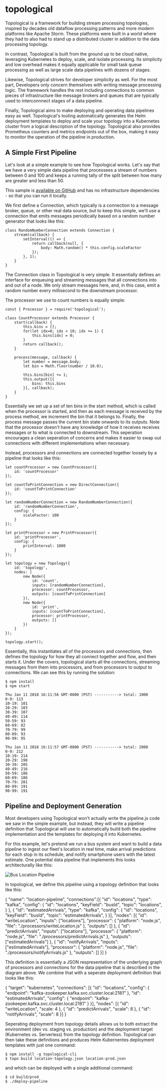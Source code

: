 # topological

Topological is a framework for building stream processing topologies, inspired by decades old dataflow processing patterns and more modern platforms like Apache Storm. These platforms were built in a world where they had to also had to stand up a distributed cluster in addition to the data processing topology.

In contrast, Topological is built from the ground up to be cloud native, leveraging Kubernetes to deploy, scale, and isolate processing. Its simplicity and low overhead makes it equally applicable for small task queue processing as well as large scale data pipelines with dozens of stages.

Likewise, Topological strives for developer simplicity as well. For the most part, Developers only concern themselves with writing message processing logic.  The framework handles the rest including connections to common pieces of infrastructure like message brokers and queues that are typically used to interconnnect stages of a data pipeline.

Finally, Topological aims to make deploying and operating data pipelines easy as well. Topological's tooling automatically generates the Helm deployment templates to deploy and scale your topology into a Kubernetes cluster from a logical description of the topology. Topological also provides Prometheus counters and metrics endpoints out of the box, making it easy to monitor the operation of the pipeline in production.

## A Simple First Pipeline

Let's look at a simple example to see how Topological works. Let's say that we have a very simple data pipeline that processees a stream of numbers between 0 and 100 and keeps a running tally of the split between how many are greater and less than 50.

This sample is [available on GitHub](https://github.com/timfpark/topological-sample) and has no infrastructure dependencies - so that you can run it locally.

We first define a Connection, which typically is a connection to a message broker, queue, or other real data source, but to keep this simple, we'll use a connection that emits messages periodically based on a random number generator that looks like this:

```
class RandomNumberConnection extends Connection {
    stream(callback) {
        setInterval(() => {
            return callback(null, {
                body: Math.random() * this.config.scaleFactor
            });
        }, 1);
    }
}
```

The Connection class in Topological is very simple.  It essentially defines an interface for enqueuing and streaming messages that all connections into and out of a node.  We only stream messages here, and, in this case, emit a random number every millisecond to the downstream processor.

The processor we use to count numbers is equally simple:

```
const { Processor } = require('topological');

class CountProcessor extends Processor {
    start(callback) {
        this.bins = [];
        for(let idx=0; idx < 10; idx += 1) {
            this.bins[idx] = 0;
        }
        return callback();
    }

    process(message, callback) {
        let number = message.body;
        let bin = Math.floor(number / 10.0);

        this.bins[bin] += 1;
        this.output([{
            bins: this.bins
        }], callback);
    }
}
```

Essentially we set up a set of ten bins in the start method, which is called when the processor is started, and then as each message is received by the process method, we increment the bin that it belongs to. Finally, the process message passes the current bin state onwards to its outputs. Note that the processor doesn't have any knowledge of how it receives receives messages or to what is connected to downstream. This seperation encourages a clean seperation of concerns and makes it easier to swap out connections with different implementations when necessary.

Instead, processors and connections are connected together loosely by a pipeline that looks like this:

```
let countProcessor = new CountProcessor({
    id: 'countProcessor'
});

let countToPrintConnection = new DirectConnection({
    id: 'countToPrintConnection'
});

let randomNumberConnection = new RandomNumberConnection({
    id: 'randomNumberConnection',
    config: {
        scaleFactor: 100
    }
});

let printProcessor = new PrintProcessor({
    id: 'printProcessor',
    config: {
        printInterval: 1000
    }
});

let topology = new Topology({
    id: 'topology',
    nodes: [
        new Node({
            id: 'count',
            inputs: [randomNumberConnection],
            processor: countProcessor,
            outputs: [countToPrintConnection]
        }),
        new Node({
            id: 'print',
            inputs: [countToPrintConnection],
            processor: printProcessor,
            outputs: []
        })
    ]
});

topology.start();

```

Essentially, this instantiates all of the processors and connections, then defines the topology for how they all connect together and flow, and then starts it.  Under the covers, topological starts all the connections, streaming messages from them into processors, and from processors to output to connections.  We can see this by running the solution:

```
$ npm install
$ npm start

Thu Jan 11 2018 16:11:56 GMT-0800 (PST) -----------> total: 1000
0-9: 113
10-19: 101
20-29: 103
30-39: 107
40-49: 114
50-59: 93
60-69: 82
70-79: 99
80-89: 93
90-99: 95

Thu Jan 11 2018 16:11:57 GMT-0800 (PST) -----------> total: 2000
0-9: 212
10-19: 214
20-29: 198
30-39: 205
40-49: 216
50-59: 186
60-69: 186
70-79: 201
80-89: 191
90-99: 191
```

## Pipeline and Deployment Generation

Most developers using Topological won't actually write the pipeline.js code we saw in the simple example, but instead, they will write a pipeline definition that Topological will use to automatically build both the pipeline implementation and the templates for deploying it into Kubernetes.

For this example, let's pretend we run a bus system and want to build a data pipeline to ingest our fleet's location in real time, make arrival predictions for each stop in its schedule, and notify smartphone users with the latest estimate. One potential data pipeline that implements this looks architecturally like this:

![Bus Location Pipeline](./docs/location-pipeline.png)

In topological, we define this pipeline using a topology definition that looks like this:

{
    "name": "location-pipeline",
    "connections":[{
        "id": "locations",
        "type": "kafka",
        "config": {
            "id": "locations",
            "keyField": "busId",
            "topic": "locations",
        }
    }, {
        "id": "estimatedArrivals",
        "type": "kafka",
        "config": {
            "id": "locations",
            "keyField": "busId",
            "topic": "estimatedArrivals",
        }
    }],
    "nodes": [{
        "id": "writeLocation",
        "inputs": ["locations"],
        "processor": {
            "platform": "node.js",
            "file": "./processors/writeLocation.js"
        },
        "outputs": []
    }, {
        "id": "predictArrivals",
        "inputs": ["locations"],
        "processor": {
            "platform": "node.js",
            "file": "./processors/predictArrivals.js"
        },
        "outputs": ["estimatedArrivals"]
    }, {
        "id": "notifyArrivals",
        "inputs": ["estimatedArrivals"],
        "processor": {
            "platform": "node.js",
            "file": "./processors/notifyArrivals.js"
        },
        "outputs": []
    }]
}

This definition is essentially a JSON respresentation of the underlying graph of processors and connections for the data pipeline that is described in the diagram above.  We combine that with a seperate deployment definition that looks like this:

{
    "target": "kubernetes",
    "connections": [{
        "id": "locations",
        "config": {
            "endpoint": "kafka-zookeeper.kafka.svc.cluster.local:2181"
        },
        "id": "estimatedArrivals",
        "config": {
            "endpoint": "kafka-zookeeper.kafka.svc.cluster.local:2181"
        }
    }],
    "nodes": [{
        "id": "writeLocation",
        "scale: 4
    }, {
        "id": "predictArrivals",
        "scale": 8
    }, {
        "id": "notifyArrivals",
        "scale": 8
    }]
}

Seperating deployment from topology details allows us to both extract the environment (dev vs. staging vs. production) and the deployment target (Kubernetes vs. Serverless) from the topology definition. Topological can then take these definitions and produces Helm Kubernentes deployment templates with just one command:

```
$ npm install -g topological-cli
$ topo build location-topology.json location-prod.json
```

and which can be deployed with a single additional command:

```
$ cd build/prod
$ ./deploy-pipeline
```